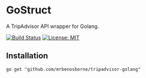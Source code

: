 # GoStruct
A TripAdvisor API wrapper for Golang.

[![Build Status](https://travis-ci.org/mrbenosborne/gostruct.svg?branch=master)](https://travis-ci.org/mrbenosborne/gostruct) [![License: MIT](https://img.shields.io/badge/License-MIT-yellow.svg)](https://opensource.org/licenses/MIT)

## Installation
```
go get "github.com/mrbenosborne/tripadvisor-golang"
```
